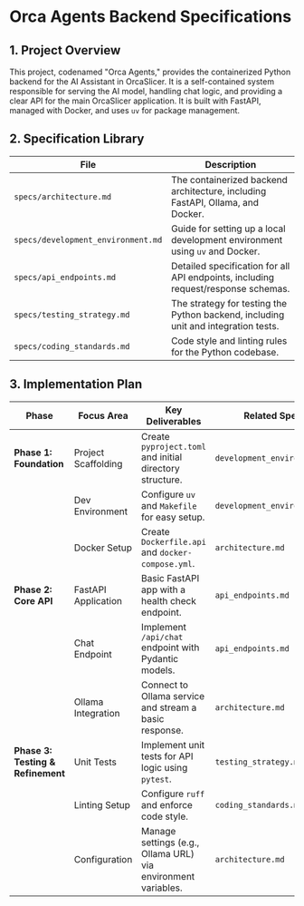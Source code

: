 # Orca Agents Backend Specifications

## 1. Project Overview

This project, codenamed "Orca Agents," provides the containerized Python backend for the AI Assistant in OrcaSlicer. It is a self-contained system responsible for serving the AI model, handling chat logic, and providing a clear API for the main OrcaSlicer application. It is built with FastAPI, managed with Docker, and uses `uv` for package management.

## 2. Specification Library

| File | Description |
|---|---|
| `specs/architecture.md` | The containerized backend architecture, including FastAPI, Ollama, and Docker. |
| `specs/development_environment.md` | Guide for setting up a local development environment using `uv` and Docker. |
| `specs/api_endpoints.md` | Detailed specification for all API endpoints, including request/response schemas. |
| `specs/testing_strategy.md` | The strategy for testing the Python backend, including unit and integration tests. |
| `specs/coding_standards.md` | Code style and linting rules for the Python codebase. |

## 3. Implementation Plan

| Phase | Focus Area | Key Deliverables | Related Specs | Status |
|---|---|---|---|---|
| **Phase 1: Foundation** | Project Scaffolding | Create `pyproject.toml` and initial directory structure. | `development_environment.md` | TBD |
| | Dev Environment | Configure `uv` and `Makefile` for easy setup. | `development_environment.md` | TBD |
| | Docker Setup | Create `Dockerfile.api` and `docker-compose.yml`. | `architecture.md` | TBD |
| **Phase 2: Core API** | FastAPI Application | Basic FastAPI app with a health check endpoint. | `api_endpoints.md` | TBD |
| | Chat Endpoint | Implement `/api/chat` endpoint with Pydantic models. | `api_endpoints.md` | TBD |
| | Ollama Integration | Connect to Ollama service and stream a basic response. | `architecture.md` | TBD |
| **Phase 3: Testing & Refinement** | Unit Tests | Implement unit tests for API logic using `pytest`. | `testing_strategy.md` | TBD |
| | Linting Setup | Configure `ruff` and enforce code style. | `coding_standards.md` | TBD |
| | Configuration | Manage settings (e.g., Ollama URL) via environment variables. | `architecture.md` | TBD | 